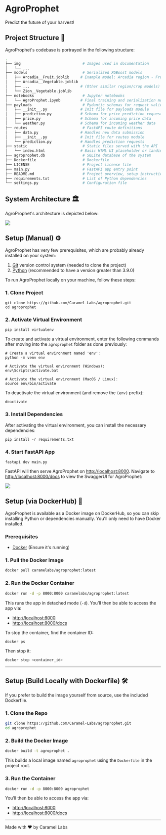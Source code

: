 # AgroProphet

Predict the future of your harvest!

## Project Structure 🌲

AgroProphet's codebase is portrayed in the following structure:


```sh
.
├── img                            # Images used in documentation
│   └── ...
├── models                         # Serialized XGBoost models
│   ├── Arcadia__Fruit.joblib     # Example model: Arcadia region - Fruit prices
│   ├── Arcadia__Vegetable.joblib
│   ├── ...                       # (Other similar region/crop models)
│   └── Zion__Vegetable.joblib
├── notebooks                      # Jupyter notebooks
│   └── AgroProphet.ipynb         # Final training and serialization notebook
├── payloads                       # Pydantic schemas for request validation
│   ├── __init__.py               # Init file for payloads module
│   ├── prediction.py             # Schema for price prediction requests
│   ├── price.py                  # Schema for incoming price data
│   └── weather.py                # Schema for incoming weather data
├── routes                         # FastAPI route definitions
│   ├── data.py                   # Handles new data submission
│   ├── __init__.py               # Init file for routes module
│   └── prediction.py             # Handles prediction requests
├── static                         # Static files served with the API
│   └── index.html                # Basic HTML UI placeholder or landing page
├── agroprophet.db                 # SQLite database of the system
├── Dockerfile                     # Dockerfile
├── LICENSE                        # Project license file
├── main.py                        # FastAPI app entry point
├── README.md                      # Project overview, setup instructions, and usage guide
├── requirements.txt               # List of Python dependencies
└── settings.py                    # Configuration file

```

## System Architecture 🏛️

AgroProphet's architecture is depicted below:

![](img/flowchart.png)

## Setup (Manual) ⚙️

AgroProphet has very few prerequisites, which are probably already installed on your system:

1. [Git](https://git-scm.com/) version control system (needed to clone the project)
2. [Python](https://www.python.org/) (recommended to have a version greater than 3.9.0)

To run AgroProphet locally on your machine, follow these steps:

### 1. Clone Project


```shell
git clone https://github.com/Caramel-Labs/agroprophet.git
cd agroprophet
```

### 2. Activate Virtual Environment


```shell
pip install virtualenv
```

To create and activate a virtual environment, enter the following commands after moving into the `agroprophet` folder as done previously:

```shell
# Create a virtual environment named 'env':
python -m venv env

# Activate the virtual environment (Windows):
env\Scripts\activate.bat

# Activate the virtual environment (MacOS / Linux):
source env/bin/activate
```

To deactivate the virtual environment (and remove the `(env)` prefix):

```shell
deactivate
```

### 3. Install Dependencies

After activating the virtual environment, you can install the necessary dependencies:

```shell
pip install -r requirements.txt
```

### 4. Start FastAPI App


```shell
fastapi dev main.py
```

FastAPI will then serve AgroProphet on [http://localhost:8000](http://localhost:8000). Navigate to [http://localhost:8000/docs](http://localhost:8000/docs) to view the SwaggerUI for AgroProphet:

![](img/swagger.png)

## Setup (via DockerHub) 🐳

AgroProphet is available as a Docker image on DockerHub, so you can skip installing Python or dependencies manually. You'll only need to have Docker installed.

### Prerequisites

- [Docker](https://www.docker.com/products/docker-desktop/) (Ensure it's running)

### 1. Pull the Docker Image

```bash
docker pull caramelabs/agroprophet:latest
```

### 2. Run the Docker Container

```bash
docker run -d -p 8000:8000 caramelabs/agroprophet:latest
```

This runs the app in detached mode (`-d`). You’ll then be able to access the app via:

- [http://localhost:8000](http://localhost:8000)  
- [http://localhost:8000/docs](http://localhost:8000/docs)

To stop the container, find the container ID:

```bash
docker ps
```

Then stop it:

```bash
docker stop <container_id>
```

---

## Setup (Build Locally with Dockerfile) 🛠️

If you prefer to build the image yourself from source, use the included Dockerfile.

### 1. Clone the Repo

```bash
git clone https://github.com/Caramel-Labs/agroprophet.git
cd agroprophet
```

### 2. Build the Docker Image

```bash
docker build -t agroprophet .
```

This builds a local image named `agroprophet` using the `Dockerfile` in the project root.

### 3. Run the Container

```bash
docker run -d -p 8000:8000 agroprophet
```

You’ll then be able to access the app via:

- [http://localhost:8000](http://localhost:8000)  
- [http://localhost:8000/docs](http://localhost:8000/docs)

---

Made with ❤️ by Caramel Labs
